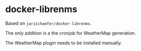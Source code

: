 # docker-librenms

Based on `jarischaefer/docker-librenms`.

The only addition is a the cronjob for WeatherMap generation.

The WeatherMap plugin needs to be installed manually.
